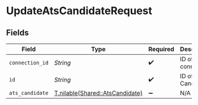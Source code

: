 # UpdateAtsCandidateRequest


## Fields

| Field                                                                  | Type                                                                   | Required                                                               | Description                                                            |
| ---------------------------------------------------------------------- | ---------------------------------------------------------------------- | ---------------------------------------------------------------------- | ---------------------------------------------------------------------- |
| `connection_id`                                                        | *String*                                                               | :heavy_check_mark:                                                     | ID of the connection                                                   |
| `id`                                                                   | *String*                                                               | :heavy_check_mark:                                                     | ID of the Candidate                                                    |
| `ats_candidate`                                                        | [T.nilable(Shared::AtsCandidate)](../../models/shared/atscandidate.md) | :heavy_minus_sign:                                                     | N/A                                                                    |